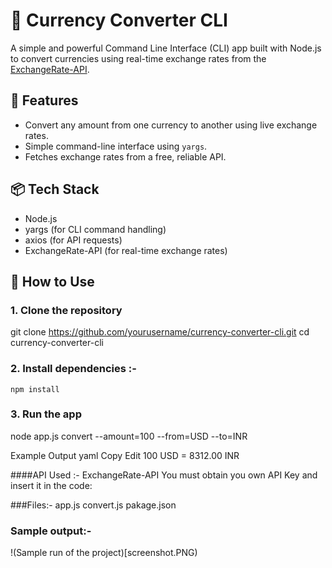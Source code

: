 # 💱 Currency Converter CLI

A simple and powerful Command Line Interface (CLI) app built with Node.js to convert currencies using real-time exchange rates from the [ExchangeRate-API](https://www.exchangerate-api.com/).

## 🔧 Features

- Convert any amount from one currency to another using live exchange rates.
- Simple command-line interface using `yargs`.
- Fetches exchange rates from a free, reliable API.

## 📦 Tech Stack

- Node.js
- yargs (for CLI command handling)
- axios (for API requests)
- ExchangeRate-API (for real-time exchange rates)

## 🚀 How to Use

### 1. Clone the repository

git clone https://github.com/yourusername/currency-converter-cli.git
cd currency-converter-cli

### 2. Install dependencies :-
	npm install

### 3. Run the app
node app.js convert --amount=100 --from=USD --to=INR

Example Output
yaml
Copy
Edit
100 USD = 8312.00 INR

####API Used :-
ExchangeRate-API
You must obtain you own API Key and insert it in the code:

###Files:- 
 app.js
 convert.js
 pakage.json

### Sample output:- 

!(Sample run of the project)[screenshot.PNG)